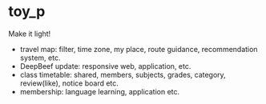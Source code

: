 # toy_p
Make it light!
- travel map: filter, time zone, my place, route guidance, recommendation system, etc.
- DeepBeef update: responsive web, application, etc.
- class timetable: shared, members, subjects, grades, category, review(like), notice board etc.
- membership: language learning, application etc.
